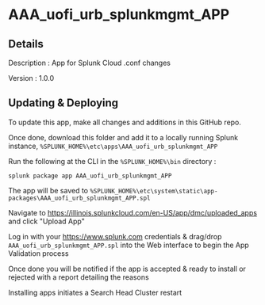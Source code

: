 # AAA_uofi_urb_splunkmgmt_APP
## Details
Description : App for Splunk Cloud .conf changes

Version : 1.0.0


## Updating & Deploying
To update this app, make all changes and additions in this GitHub repo.

Once done, download this folder and add it to a locally running Splunk instance, `%SPLUNK_HOME%\etc\apps\AAA_uofi_urb_splunkmgmt_APP`

Run the following at the CLI in the `%SPLUNK_HOME%\bin` directory :
```
splunk package app AAA_uofi_urb_splunkmgmt_APP
```  
The app will be saved to `%SPLUNK_HOME%\etc\system\static\app-packages\AAA_uofi_urb_splunkmgmt_APP.spl`
 
Navigate to https://illinois.splunkcloud.com/en-US/app/dmc/uploaded_apps and click "Upload App"

Log in with your https://www.splunk.com credentials & drag/drop `AAA_uofi_urb_splunkmgmt_APP.spl` into the Web interface to begin the App Validation process

Once done you will be notified if the app is accepted & ready to install or rejected with a report detailing the reasons

Installing apps initiates a Search Head Cluster restart
